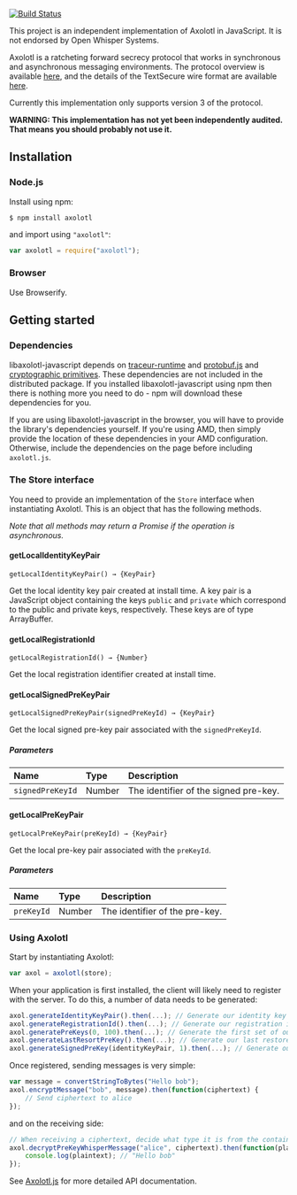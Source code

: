 [![Build Status](https://travis-ci.org/joebandenburg/libaxolotl-javascript.svg?branch=master)](https://travis-ci.org/joebandenburg/libaxolotl-javascript)

This project is an independent implementation of Axolotl in JavaScript. It is not endorsed by Open Whisper Systems.

Axolotl is a ratcheting forward secrecy protocol that works in synchronous and asynchronous messaging environments.
The protocol overview is available [here](https://github.com/trevp/axolotl/wiki), and the details of the TextSecure wire
format are available [here](https://github.com/WhisperSystems/TextSecure/wiki/ProtocolV2).

Currently this implementation only supports version 3 of the protocol.

**WARNING: This implementation has not yet been independently audited. That means you should probably not use it.**

## Installation

### Node.js

Install using npm:
```
$ npm install axolotl
```

and import using `"axolotl"`:
```javascript
var axolotl = require("axolotl");
```

### Browser

Use Browserify.


## Getting started

### Dependencies

libaxolotl-javascript depends on [traceur-runtime](https://github.com/google/traceur-compiler) and
[protobuf.js](https://github.com/dcodeIO/ProtoBuf.js) and [cryptographic primitives](doc/crypto.md).
These dependencies are not included in the distributed package. If you installed libaxolotl-javascript using npm then
there is nothing more you need to do - npm will download these dependencies for you.

If you are using libaxolotl-javascript in the browser, you will have to provide the library's dependencies yourself. If
you're using AMD, then simply provide the location of these dependencies in your AMD configuration. Otherwise, include
the dependencies on the page before including `axolotl.js`.

### The Store interface

You need to provide an implementation of the `Store` interface when instantiating Axolotl. This is an object that
has the following methods.

*Note that all methods may return a Promise if the operation is asynchronous.*

#### getLocalIdentityKeyPair

```
getLocalIdentityKeyPair() → {KeyPair}
```

Get the local identity key pair created at install time. A key pair is a JavaScript object containing the keys `public`
and `private` which correspond to the public and private keys, respectively. These keys are of type ArrayBuffer.

#### getLocalRegistrationId

```
getLocalRegistrationId() → {Number}
```

Get the local registration identifier created at install time.

#### getLocalSignedPreKeyPair

```
getLocalSignedPreKeyPair(signedPreKeyId) → {KeyPair}
```

Get the local signed pre-key pair associated with the `signedPreKeyId`.

##### Parameters

Name|Type|Description
:---|:---|:----------
`signedPreKeyId`|Number|The identifier of the signed pre-key.

#### getLocalPreKeyPair

```
getLocalPreKeyPair(preKeyId) → {KeyPair}
```

Get the local pre-key pair associated with the `preKeyId`.

##### Parameters

Name|Type|Description
:---|:---|:----------
`preKeyId`|Number|The identifier of the pre-key.

### Using Axolotl

Start by instantiating Axolotl:

```javascript
var axol = axolotl(store);
```

When your application is first installed, the client will likely need to register with the server. To do this, a number
of data needs to be generated:

```javascript
axol.generateIdentityKeyPair().then(...); // Generate our identity key
axol.generateRegistrationId().then(...); // Generate our registration id
axol.generatePreKeys(0, 100).then(...); // Generate the first set of our pre-keys to send to the server
axol.generateLastResortPreKey().then(...); // Generate our last restore pre-key to send to the server
axol.generateSignedPreKey(identityKeyPair, 1).then(...); // Generate our first signed pre-key to send to the server
```

Once registered, sending messages is very simple:

```javascript
var message = convertStringToBytes("Hello bob");
axol.encryptMessage("bob", message).then(function(ciphertext) {
    // Send ciphertext to alice
});
```

and on the receiving side:

```javascript
// When receiving a ciphertext, decide what type it is from the container and then decrypt
axol.decryptPreKeyWhisperMessage("alice", ciphertext).then(function(plaintext) {
    console.log(plaintext); // "Hello bob"
});
```

See [Axolotl.js](src/Axolotl.js) for more detailed API documentation.

